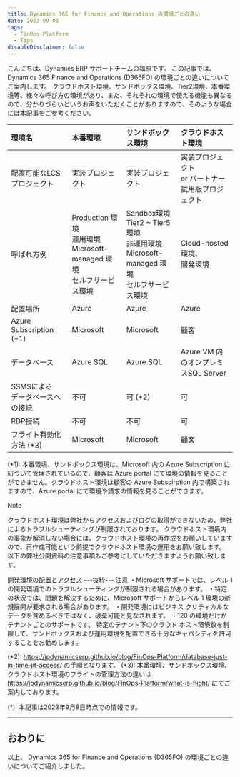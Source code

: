 ```yaml
---
title: Dynamics 365 for Finance and Operations の環境ごとの違い
date: 2023-09-08
tags:
  - FinOps-Platform
  - Tips
disableDisclaimer: false
---
```


こんにちは、Dynamics ERP サポートチームの福原です。
この記事では、 Dynamics 365 Finance and Operations (D365FO) の環境ごとの違いについてご案内します。
クラウドホスト環境、サンドボックス環境、Tier2環境、本番環境等、様々な呼び方の環境があり、また、それぞれの環境で使える機能も異なるので、分かりづらいというお声をいただくことがありますので、そのような場合には本記事をご参考ください。

<!-- more -->




| 環境名                         | 本番環境                 | サンドボックス環境                       | クラウドホスト環境                               | 
| :----------------------------- | :----------------------- | :--------------------------------------- | :----------------------------------------------- | 
| 配置可能なLCSプロジェクト                 | 実装プロジェクト         | 実装プロジェクト                         | 実装プロジェクト<br>  or パートナー試用版プロジェクト | 
| 呼ばれ方例                   | Production 環境 <br> 運用環境 <br> Microsoft-managed 環境 <br> セルフサービス環境  | Sandbox環境 <br> Tier2 ~ Tier5 環境 <br> 非運用環境  <br> Microsoft-managed 環境 <br> セルフサービス環境  | Cloud-hosted環境、<br> 開発環境            | 
| 配置場所                       | Azure                    | Azure                                    | Azure                                            | 
| Azure Subscription (*1)             | Microsoft                | Microsoft                                | 顧客                                             | 
| データベース                   | Azure SQL                | Azure SQL                                | Azure VM 内のオンプレミスSQL Server              | 
| SSMSによる<br> データベースへの接続 | 不可                     | 可 (*2)                                       | 可                                               | 
| RDP接続                        | 不可                     | 不可                                     | 可                                               | 
| フライト有効化方法 (*3)            | Microsoft                | Microsoft                                | 顧客

(*1): 本番環境、サンドボックス環境は、Microsoft 内の Azure Subscription に紐づいて管理されているので、顧客は Azure portal にて環境の情報を見ることができません。クラウドホスト環境は顧客の Azure Subscirption 内で構築されますので、Azure portal にて環境や請求の情報を見ることができます。

> [!NOTE]
> クラウドホスト環境は弊社からアクセスおよびログの取得ができないため、弊社によるトラブルシューティングが制限されております。
> クラウドホスト環境内の事象が解消しない場合には、クラウドホスト環境の再作成をお願いしていますので、再作成可能という前提でクラウドホスト環境の運用をお願い致します。
> 以下の弊社公開資料の注意事項もご参考にしていただきますようお願い致します。
> 
> [開発環境の配置とアクセス](https://learn.microsoft.com/ja-jp/dynamics365/fin-ops-core/dev-itpro/dev-tools/access-instances)
>---抜粋---
>注意
> ・Microsoft サポートでは、レベル 1 の開発環境でのトラブルシューティングが制限される場合があります。
> ・特定の状況では、問題を解決するために、Microsoft サポートからレベル 1 環境の新規展開が要求される場合があります。
> ・開発環境にはビジネス クリティカルなデータを含めるべきではなく、破棄可能と見なされます。
> ・120 の環境だけがテナントごとのサポートです。 特定のテナント下のクラウド ホスト環境数を制限して、サンドボックスおよび運用環境を配置できる十分なキャパシティを許可することをお勧めします。

(*2): https://jpdynamicserp.github.io/blog/FinOps-Platform/database-just-in-time-jit-access/ の手順となります。
(*3): 本番環境、サンドボックス環境、クラウドホスト環境のフライトの管理方法の違いは https://jpdynamicserp.github.io/blog/FinOps-Platform/what-is-flight/ にてご案内しております。


(*): 本記事は2023年9月8日時点での情報です。


---
## おわりに  

以上、 Dynamics 365 for Finance and Operations (D365FO) の環境ごとの違いについてご紹介しました。
